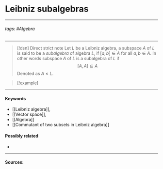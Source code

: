 # Leibniz subalgebras
***
###### tags: #Algebra 
***
>[!dsn] Direct strict note
>Let $L$ be a Leibniz algebra, a subspace $A$ of $L$ is said to be a *subalgebra* of algebra $L$, if $[a,b]\in A$ for all $a,b\in A$. In other words subspace $A$ of $L$ is a subalgebra of $L$ if
>$$[A,A]\subseteq A$$
>Denoted as $A\le L$.

>[!example] 
>
***
#### Keywords
- [[Leibniz algebra]],
- [[Vector space]],
- [[Algebra]]
- [[Commutant of two subsets in Leibniz algebra]]
#### Possibly related
- 
***
#### Sources: